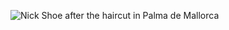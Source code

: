 ![Nick Shoe after the haircut in Palma de Mallorca](https://avatars1.githubusercontent.com/u/32668766?s=460&v=4)
